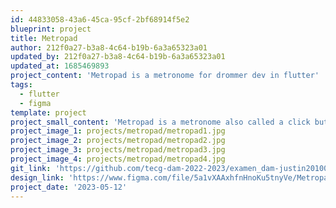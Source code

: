 ```yaml
---
id: 44833058-43a6-45ca-95cf-2bf68914f5e2
blueprint: project
title: Metropad
author: 212f0a27-b3a8-4c64-b19b-6a3a65323a01
updated_by: 212f0a27-b3a8-4c64-b19b-6a3a65323a01
updated_at: 1685469893
project_content: 'Metropad is a metronome for drommer dev in flutter'
tags:
  - flutter
  - figma
template: project
project_small_content: 'Metropad is a metronome also called a click but for drummers. it allows you to practice rudiments exercises. This exercices in the app are very good to improve your technique.'
project_image_1: projects/metropad/metropad1.jpg
project_image_2: projects/metropad/metropad2.jpg
project_image_3: projects/metropad/metropad3.jpg
project_image_4: projects/metropad/metropad4.jpg
git_link: 'https://github.com/tecg-dam-2022-2023/examen_dam-justin20100'
design_link: 'https://www.figma.com/file/5a1vXAAxhfnHnoKu5tnyVe/Metropad?type=design&node-id=0%3A1&t=EcFdh8lZaBf5O5Hs-1'
project_date: '2023-05-12'
---
```

